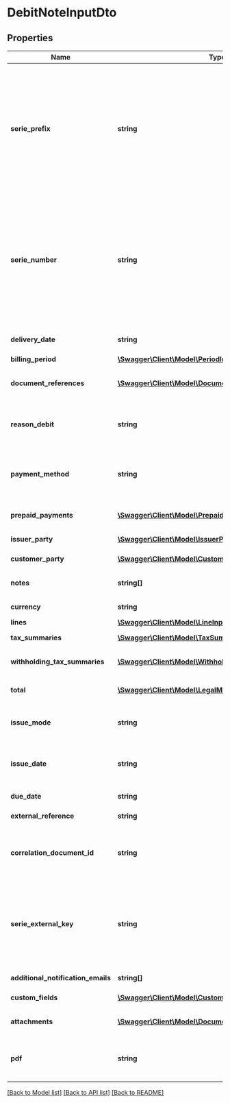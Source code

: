 # DebitNoteInputDto

## Properties
Name | Type | Description | Notes
------------ | ------------- | ------------- | -------------
**serie_prefix** | **string** | If the serie selected by SerieExternalKey is Autoincrement, this field must bem empty.  The document number will be assigned by the system.  Id the serie selected by SerieExternalKey is not Autoincrement, the prefix must be present.  Serie validations will be applied. | [optional] 
**serie_number** | **string** | If the serie selected by SerieExternalKey is Autoincrement, this field must bem empty.  The document number will be assigned by the system.  Id the serie selected by SerieExternalKey is not Autoincrement, the SerieNumber must be present.  Serie validations will be applied. | [optional] 
**delivery_date** | **string** | debit Note Delivery Date. Format {yyyy-mm-dd} | 
**billing_period** | [**\Swagger\Client\Model\PeriodInputDto**](PeriodInputDto.md) | Billing Period | 
**document_references** | [**\Swagger\Client\Model\DocumentReferenceInputDto[]**](DocumentReferenceInputDto.md) | Documents(Sales Invoice, Exportation Invoice) refered to the debit note | [optional] 
**reason_debit** | **string** | Reason Debit. The value must be one of this [&#39;Interests&#39;, &#39;ExpensesReceivable&#39;, &#39;AmountChange&#39;] | 
**payment_method** | **string** | Bill payment method.  The value must be one of this [&#39;Cash&#39;, &#39;Cheque&#39;, &#39;Bank&#39;, &#39;Transfer&#39;, &#39;BankDeposit&#39;] | [optional] 
**prepaid_payments** | [**\Swagger\Client\Model\PrepaidPaymentInputDto[]**](PrepaidPaymentInputDto.md) | Information on the prepaid amount and date | [optional] 
**issuer_party** | [**\Swagger\Client\Model\IssuerPartyInputDto**](IssuerPartyInputDto.md) | Data required of issuer to bill | 
**customer_party** | [**\Swagger\Client\Model\CustomerPartyInputDto**](CustomerPartyInputDto.md) | Data required of customer to bill | 
**notes** | **string[]** | Additional information: Free text on the document | [optional] 
**currency** | **string** | Currency code. Colombia is &#39;COP&#39; | 
**lines** | [**\Swagger\Client\Model\LineInputDto[]**](LineInputDto.md) | Sales Invoice lines | 
**tax_summaries** | [**\Swagger\Client\Model\TaxSummaryInputDto[]**](TaxSummaryInputDto.md) | Information used to report taxes | 
**withholding_tax_summaries** | [**\Swagger\Client\Model\WithholdingTaxSummaryInputDto[]**](WithholdingTaxSummaryInputDto.md) | Information used to report withholding taxes | [optional] 
**total** | [**\Swagger\Client\Model\LegalMonetaryTotalInputDto**](LegalMonetaryTotalInputDto.md) | Relating to the total amounts applicable to the bill | 
**issue_mode** | **string** | Issue Mode. The value must be one of this [&#39;Electronic&#39;, &#39;ByComputer&#39;] | 
**issue_date** | **string** | Date issue of the invoice for tax purposes. Format {yyyy-MM-ddTHH:mm:ss} | 
**due_date** | **string** | Bill Due Date. Format {yyyy-mm-dd} | 
**external_reference** | **string** | External Reference; MaxLength: 50 | [optional] 
**correlation_document_id** | **string** | Unique identifier for the document. This Id is used to prevent document duplication.; MaxLength: 50 | 
**serie_external_key** | **string** | Unique identifier for the serie. This identifier is generated by the system when the serie is created  and must be sent back on document creation to select wich serie will be used | 
**additional_notification_emails** | **string[]** | List of adicional emails to be notified | [optional] 
**custom_fields** | [**\Swagger\Client\Model\CustomFieldInputDto[]**](CustomFieldInputDto.md) | Document Custom Fields | [optional] 
**attachments** | [**\Swagger\Client\Model\DocumentAttachmentInputDto[]**](DocumentAttachmentInputDto.md) | Document downloadable attachments | [optional] 
**pdf** | **string** | Graphical representation of the document in pdf format; MaxLength: 5000000 | [optional] 

[[Back to Model list]](../README.md#documentation-for-models) [[Back to API list]](../README.md#documentation-for-api-endpoints) [[Back to README]](../README.md)


